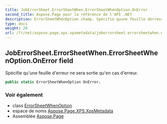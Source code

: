 ```yaml
---
title: JobErrorSheet.ErrorSheetWhen.ErrorSheetWhenOption.OnError
second_title: Aspose.Page pour la référence de l'API .NET
description: ErrorSheetWhenOption champ. Spécifie quune feuille derreur ne sera sortie quen cas derreur.
type: docs
weight: 20
url: /fr/net/aspose.page.xps.xpsmetadata/joberrorsheet.errorsheetwhen.errorsheetwhenoption/onerror/
---
```

## JobErrorSheet.ErrorSheetWhen.ErrorSheetWhenOption.OnError field

Spécifie qu'une feuille d'erreur ne sera sortie qu'en cas d'erreur.

```csharp
public static ErrorSheetWhenOption OnError;
```

### Voir également

* class [ErrorSheetWhenOption](../)
* espace de noms [Aspose.Page.XPS.XpsMetadata](../../joberrorsheet.errorsheetwhen.errorsheetwhenoption/)
* Assemblée [Aspose.Page](../../../)


